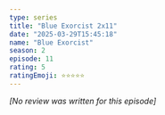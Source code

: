 ```yaml
---
type: series
title: "Blue Exorcist 2x11"
date: "2025-03-29T15:45:18"
name: "Blue Exorcist"
season: 2
episode: 11
rating: 5
ratingEmoji: ⭐️⭐️⭐️⭐️⭐️
---
```


*[No review was written for this episode]*
